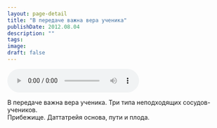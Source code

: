 ```yaml
---
layout: page-detail
title: "В передаче важна вера ученика"
publishDate: 2012.08.04
description: ""
tags:
image:
draft: false
---
```


<audio title="2012.08.04 - В передаче важна вера ученика.mp3" src="https://filer-api.advayta.org/v1.0/public/files/73421" controls=""></audio>

 В передаче важна вера ученика. Три типа неподходящих сосудов-учеников.  
 Прибежище. Даттатрейя основа, пути и плода.  

  

